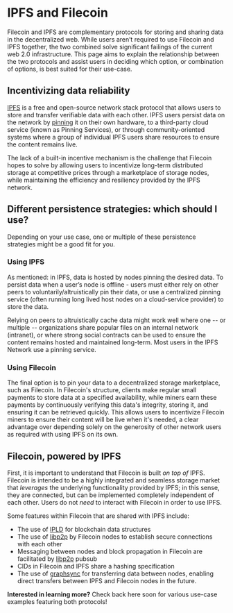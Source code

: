 # IPFS and Filecoin

Filecoin and IPFS are complementary protocols for storing and sharing data in the decentralized web. While users aren’t required to use Filecoin and IPFS together, the two combined solve significant failings of the current web 2.0 infrastructure. This page aims to explain the relationship between the two protocols and assist users in deciding which option, or combination of options, is best suited for their use-case.

## Incentivizing data reliability

[IPFS](https://ipfs.io) is a free and open-source network stack protocol that allows users to store and transfer verifiable data with each other. IPFS users persist data on the network by [pinning](https://docs-beta.ipfs.io/concepts/persistence/#pinning-in-context) it on their own hardware, to a third-party cloud service (known as Pinning Services), or through community-oriented systems where a group of individual IPFS users share resources to ensure the content remains live.

The lack of a built-in incentive mechanism is the challenge that Filecoin hopes to solve by allowing users to incentivize long-term distributed storage at competitive prices through a marketplace of storage nodes, while maintaining the efficiency and resiliency provided by the IPFS network. 

## Different persistence strategies: which should I use?

Depending on your use case, one or multiple of these persistence strategies might be a good fit for you.

### Using IPFS

As mentioned: in IPFS, data is hosted by nodes pinning the desired data. To persist data when a user’s node is offline - users must either rely on other peers to voluntarily/altruistically pin their data, or  use a centralized pinning service (often running long lived host nodes on a  cloud-service provider) to store the data.  

Relying on peers to altruistically cache data might work well where one -- or multiple -- organizations share popular files on an internal network (intranet), or where strong social contracts can be used to ensure the content remains hosted and maintained long-term. Most users in the IPFS Network use a pinning service.

### Using Filecoin

The final option is to pin your data to a decentralized storage marketplace, such as Filecoin. In Filecoin's structure, clients make regular small payments to store data at a specified availability, while miners earn these payments by continuously verifying this data's integrity, storing it, and ensuring it can be retrieved quickly. This allows users to incentivize Filecoin miners to ensure their content will be live when it's needed, a clear advantage over depending solely on the generosity of other network users as required with using IPFS on its own.

## Filecoin, powered by IPFS

First, it is important to understand that Filecoin is built _on top of_  IPFS. Filecoin is intended to be a highly integrated and seamless storage market that _leverages_ the underlying functionality provided by IPFS; in this sense, they are connected, but can be implemented completely independent of each other. Users do not _need_ to interact with Filecoin in order to use IPFS.

Some features within Filecoin that are shared with IPFS include:

* The use of [IPLD](https://ipld.io/) for blockchain data structures
* The use of [libp2p](https://libp2p.io/) by Filecoin nodes to establish secure connections with each other
* Messaging between nodes and block propagation in Filecoin are facilitated by [libp2p](https://libp2p.io/) pubsub
* CIDs in Filecoin and IPFS share a hashing specification
* The use of [graphsync](https://github.com/ipfs/go-graphsync) for transferring data between nodes, enabling direct transfers between IPFS and Filecoin nodes in the future.

**Interested in learning more?** Check back here soon for various use-case examples featuring both protocols!
